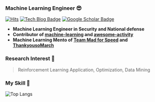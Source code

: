 ### Machine Learning Engineer 😎
[![Hits](https://hits.seeyoufarm.com/api/count/incr/badge.svg?url=https%3A%2F%2Fgithub.com%2FKaintels&)](https://hits.seeyoufarm.com)
[![Tech Blog Badge](http://img.shields.io/badge/-Tech%20blog-black?style=flat-square&logo=github&link=https://swhme.tistory.com/)](https://swhme.tistory.com/)
[![Google Scholar Badge](https://img.shields.io/badge/-Scholar-4285f4?style=flat-square&logo=google-scholar&logoColor=white&link=https://scholar.google.com/citations?user=NWbfyKYAAAAJ&hl)](https://scholar.google.com/citations?user=NWbfyKYAAAAJ&hl)

- **Machine Learning Engineer in Security and National defense**
- **Contributor of [**machine-learning**](https://github.com/teddylee777/machine-learning) and [**awesome-activity**](https://github.com/FKgk/awesome-activity)**
- **Machine Learning Mento of [**Team Mad for Speed**](https://www.facebook.com/teammfs/) and [**ThankyousoMarch**](https://th3.co.kr/)**

### Research Interest 🔎

> Reinforcement Learning Application, Optimization, Data Mining


### My Skill 📙

![Top Langs](https://github-readme-stats.vercel.app/api/top-langs/?username=kaintels&hide=scss,html,css,jupyter%20notebook&layout=compact&langs_count=10)
